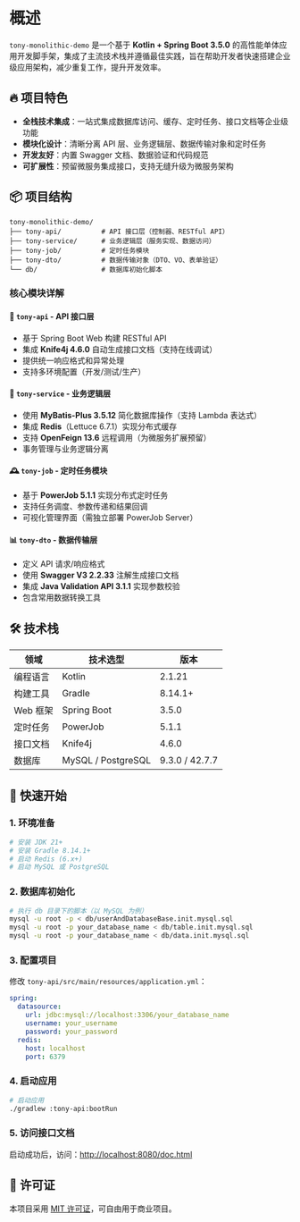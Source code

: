 # 概述

`tony-monolithic-demo` 是一个基于 **Kotlin + Spring Boot 3.5.0** 的高性能单体应用开发脚手架，集成了主流技术栈并遵循最佳实践，旨在帮助开发者快速搭建企业级应用架构，减少重复工作，提升开发效率。


## 🔥 项目特色

- **全栈技术集成**：一站式集成数据库访问、缓存、定时任务、接口文档等企业级功能
- **模块化设计**：清晰分离 API 层、业务逻辑层、数据传输对象和定时任务
- **开发友好**：内置 Swagger 文档、数据验证和代码规范
- **可扩展性**：预留微服务集成接口，支持无缝升级为微服务架构


## 📦 项目结构

```
tony-monolithic-demo/
├── tony-api/          # API 接口层（控制器、RESTful API）
├── tony-service/      # 业务逻辑层（服务实现、数据访问）
├── tony-job/          # 定时任务模块
├── tony-dto/          # 数据传输对象（DTO、VO、表单验证）
└── db/                # 数据库初始化脚本
```


### 核心模块详解

#### 🔌 `tony-api` - API 接口层
- 基于 Spring Boot Web 构建 RESTful API
- 集成 **Knife4j 4.6.0** 自动生成接口文档（支持在线调试）
- 提供统一响应格式和异常处理
- 支持多环境配置（开发/测试/生产）

#### 💼 `tony-service` - 业务逻辑层
- 使用 **MyBatis-Plus 3.5.12** 简化数据库操作（支持 Lambda 表达式）
- 集成 **Redis**（Lettuce 6.7.1）实现分布式缓存
- 支持 **OpenFeign 13.6** 远程调用（为微服务扩展预留）
- 事务管理与业务逻辑分离

#### 🕰️ `tony-job` - 定时任务模块
- 基于 **PowerJob 5.1.1** 实现分布式定时任务
- 支持任务调度、参数传递和结果回调
- 可视化管理界面（需独立部署 PowerJob Server）

#### 📊 `tony-dto` - 数据传输层
- 定义 API 请求/响应格式
- 使用 **Swagger V3 2.2.33** 注解生成接口文档
- 集成 **Java Validation API 3.1.1** 实现参数校验
- 包含常用数据转换工具


## 🛠️ 技术栈

| 领域         | 技术选型                 | 版本       |
|--------------|--------------------------|------------|
| 编程语言     | Kotlin                   | 2.1.21     |
| 构建工具     | Gradle                   | 8.14.1+    |
| Web 框架     | Spring Boot              | 3.5.0      |
| 定时任务     | PowerJob                 | 5.1.1      |
| 接口文档     | Knife4j                  | 4.6.0      |
| 数据库       | MySQL / PostgreSQL       | 9.3.0 / 42.7.7 |


## 🚀 快速开始

### 1. 环境准备

```bash
# 安装 JDK 21+
# 安装 Gradle 8.14.1+
# 启动 Redis (6.x+)
# 启动 MySQL 或 PostgreSQL
```

### 2. 数据库初始化

```bash
# 执行 db 目录下的脚本（以 MySQL 为例）
mysql -u root -p < db/userAndDatabaseBase.init.mysql.sql
mysql -u root -p your_database_name < db/table.init.mysql.sql
mysql -u root -p your_database_name < db/data.init.mysql.sql
```

### 3. 配置项目

修改 `tony-api/src/main/resources/application.yml`：

```yaml
spring:
  datasource:
    url: jdbc:mysql://localhost:3306/your_database_name
    username: your_username
    password: your_password
  redis:
    host: localhost
    port: 6379
```

### 4. 启动应用

```bash
# 启动应用
./gradlew :tony-api:bootRun
```

### 5. 访问接口文档

启动成功后，访问：[http://localhost:8080/doc.html](http://localhost:8080/doc.html)


## 📄 许可证

本项目采用 [MIT 许可证](LICENSE)，可自由用于商业项目。
